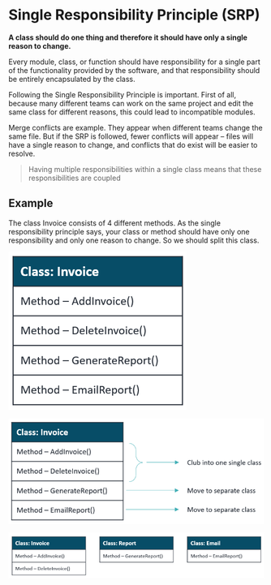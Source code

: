 # Single Responsibility Principle (SRP)

**A class should do one thing and therefore it should have only a single reason to change.**

Every module, class, or function should have responsibility for a single part of the functionality provided by the software, and that responsibility should be entirely encapsulated by the class.

Following the Single Responsibility Principle is important. First of all, because many different teams can work on the same project and edit the same class for different reasons, this could lead to incompatible modules.

Merge conflicts are example. They appear when different teams change the same file. But if the SRP is followed, fewer conflicts will appear – files will have a single reason to change, and conflicts that do exist will be easier to resolve.

> Having multiple responsibilities within a single class means that these responsibilities are coupled

## Example

The class Invoice consists of 4 different methods. As the single responsibility principle says, your class or method should have only one responsibility and only one reason to change. So we should split this class.

![Example Single Reponsibility](/imgs/ExampleSingleReponsibility.png)

![Example Single Reponsibility](/imgs/ExampleSingleReponsibility1.png)

![Example Single Reponsibility](/imgs/ExampleSingleReponsibility2.png)